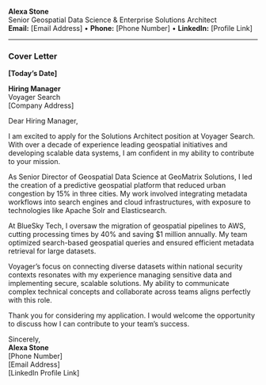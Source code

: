 **Alexa Stone**  
 Senior Geospatial Data Science & Enterprise Solutions Architect  
 **Email:** \[Email Address\] • **Phone:** \[Phone Number\] • **LinkedIn:** \[Profile Link\]

---

### **Cover Letter**

**\[Today’s Date\]**

**Hiring Manager**  
 Voyager Search  
 \[Company Address\]

Dear Hiring Manager,

I am excited to apply for the Solutions Architect position at Voyager Search. With over a decade of experience leading geospatial initiatives and developing scalable data systems, I am confident in my ability to contribute to your mission.

As Senior Director of Geospatial Data Science at GeoMatrix Solutions, I led the creation of a predictive geospatial platform that reduced urban congestion by 15% in three cities. My work involved integrating metadata workflows into search engines and cloud infrastructures, with exposure to technologies like Apache Solr and Elasticsearch.

At BlueSky Tech, I oversaw the migration of geospatial pipelines to AWS, cutting processing times by 40% and saving $1 million annually. My team optimized search-based geospatial queries and ensured efficient metadata retrieval for large datasets.

Voyager’s focus on connecting diverse datasets within national security contexts resonates with my experience managing sensitive data and implementing secure, scalable solutions. My ability to communicate complex technical concepts and collaborate across teams aligns perfectly with this role.

Thank you for considering my application. I would welcome the opportunity to discuss how I can contribute to your team’s success.

Sincerely,  
 **Alexa Stone**  
 \[Phone Number\]  
 \[Email Address\]  
 \[LinkedIn Profile Link\]

